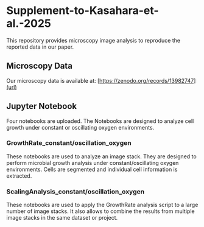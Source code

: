 # Supplement-to-Kasahara-et-al.-2025
This repository provides microscopy image analysis to reproduce the reported data in our paper. 

## Microscopy Data
Our microscopy data is available at:
[https://zenodo.org/records/13982747](url)

## Jupyter Notebook
Four notebooks are uploaded. The Notebooks are designed to analyze cell growth under constant or oscillating oxygen environments. 

### GrowthRate_constant/oscillation_oxygen
These notebooks are used to analyze an image stack. They are designed to perform microbial growth analysis under constant/oscillating oxygen environments. Cells are segmented and individual cell information is extracted. 

### ScalingAnalysis_constant/oscillation_oxygen
These notebooks are used to apply the GrowthRate analysis script to a large number of image stacks. It also allows to combine the results from multiple image stacks in the same dataset or project. 
